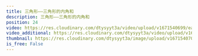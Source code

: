 ```yaml
---
title: 三角形——三角形的内角和
description: 三角形——三角形的内角和
position: 24
video: https://res.cloudinary.com/dtysyyt3a/video/upload/v1671540699/easymath/4年级下/05单元三角形/omlmje5c0ozmzttsyrem.mp4
video_additional: https://res.cloudinary.com/dtysyyt3a/video/upload/v1671540733/easymath/4年级下/05单元三角形/每课一题的解答视频/oprtnmangm1dmhek5qfo.mp4
thumbnail: https://res.cloudinary.com/dtysyyt3a/image/upload/v1671540701/easymath/4年级下/05单元三角形/tfos9uabsez4fsj8ke83.png
is_free: False
---
```

